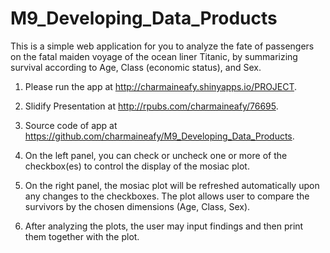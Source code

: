 # M9_Developing_Data_Products

This is a simple web application for you to analyze the fate of passengers on the fatal maiden voyage of the ocean liner Titanic, by summarizing survival according to Age, Class (economic status), and Sex.

1. Please run the app at <http://charmaineafy.shinyapps.io/PROJECT>.

2. Slidify Presentation at <http://rpubs.com/charmaineafy/76695>.

3. Source code of app at <https://github.com/charmaineafy/M9_Developing_Data_Products>.

4. On the left panel, you can check or uncheck one or more of the checkbox(es) to control the display of the mosiac plot.

5. On the right panel, the mosiac plot will be refreshed automatically upon any changes to the checkboxes. The plot allows user to compare the survivors by the chosen dimensions (Age, Class, Sex).

6. After analyzing the plots, the user may input findings and then print them together with the plot.

